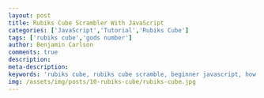 ```yaml
---
layout: post
title: Rubiks Cube Scrambler With JavaScript
categories: ['JavaScript','Tutorial','Rubiks Cube']
tags: ['rubiks cube','gods number']
author: Benjamin Carlson
comments: true
description:
meta-description: 
keywords: 'rubiks cube, rubiks cube scramble, beginner javascript, how to solve a rubiks cube'
img: /assets/img/posts/10-rubiks-cube/rubiks-cube.jpg
---
```

